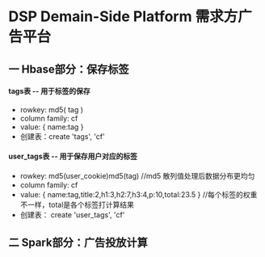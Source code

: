 # DSP Demain-Side Platform 需求方广告平台
## 一 Hbase部分：保存标签
#### tags表 -- 用于标签的保存
* rowkey: md5( tag )
* column family: cf
* value: { name:tag }
* 创建表：create 'tags', 'cf'

#### user_tags表 -- 用于保存用户对应的标签
* rowkey: md5(user_cookie)md5(tag) //md5 散列值处理后数据分布更均匀
* column family: cf
* value: { name:tag,title:2,h1:3,h2:7,h3:4,p:10,total:23.5 } //每个标签的权重不一样，total是各个标签打计算结果
* 创建表： create 'user_tags', 'cf'

## 二 Spark部分：广告投放计算
